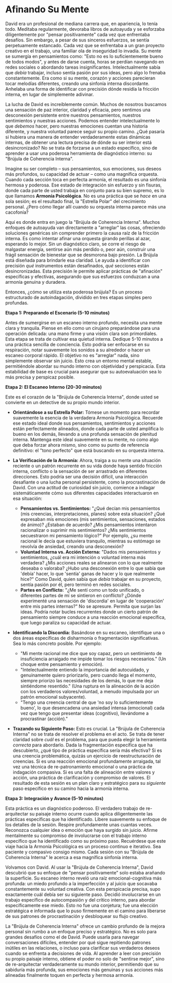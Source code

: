 # Afinando Su Mente

David era un profesional de mediana carrera que, en apariencia, lo tenía todo. Meditaba regularmente, devoraba libros de autoayuda y se esforzaba diligentemente por "pensar positivamente" cada vez que enfrentaba desafíos. Sin embargo, a pesar de sus sinceros esfuerzos, se sentía perpetuamente estancado. Cada vez que se enfrentaba a un gran proyecto creativo en el trabajo, una familiar ola de inseguridad lo invadía. Su mente se sumergía en pensamientos como: "Esto no es lo suficientemente bueno de todos modos", y antes de darse cuenta, horas se perdían navegando en redes sociales o abordando tareas insignificantes. Intelectualmente sabía que *debía* trabajar, incluso sentía pasión por sus ideas, pero algo lo frenaba constantemente. Era como si su mente, corazón y acciones parecieran tocar melodías diferentes, creando una sinfonía interna discordante. Anhelaba una forma de identificar con precisión dónde residía la fricción interna, en lugar de simplemente adivinar.

La lucha de David es increíblemente común. Muchos de nosotros buscamos una sensación de paz interior, claridad y eficacia, pero sentimos una desconexión persistente entre nuestros pensamientos, nuestros sentimientos y nuestras acciones. Podemos entender intelectualmente lo que *debemos* hacer, pero nuestras emociones cuentan una historia diferente, y nuestra voluntad parece seguir su propio camino. ¿Qué pasaría si hubiera una manera de entender verdaderamente estas dinámicas internas, de obtener una lectura precisa de dónde su ser interior está desincronizado? No se trata de forzarse a un estado específico, sino de aprender a usar una poderosa herramienta de diagnóstico interno: su "Brújula de Coherencia Interna".

Imagine su ser completo – sus pensamientos, sus emociones, sus deseos más profundos, su capacidad de actuar – como una magnífica orquesta. Cuando cada sección toca en perfecta armonía, el resultado es una sinfonía hermosa y poderosa. Ese estado de integración sin esfuerzo y sin fisuras, donde cada parte de usted trabaja en conjunto para su bien supremo, es lo que llamamos **Armonía Psicológica**. No es una práctica que se *hace* en una sola sesión; es el resultado final, la "Estrella Polar" del crecimiento personal. ¿Pero cómo llegar allí cuando su orquesta interna parece más una cacofonía?

Aquí es donde entra en juego la "Brújula de Coherencia Interna". Muchos enfoques de autoayuda van directamente a "arreglar" las cosas, ofreciendo soluciones genéricas sin comprender primero la causa raíz de la fricción interna. Es como intentar afinar una orquesta girando perillas al azar, esperando lo mejor. Sin un diagnóstico claro, se corre el riesgo de malgastar energía, sentirse aún más perdido o, peor aún, construir una frágil sensación de bienestar que se desmorona bajo presión. La Brújula está diseñada para brindarle esa claridad. Le ayuda a identificar con precisión *qué* instrumentos están desafinados, *qué* secciones están desincronizadas. Esta precisión le permite aplicar prácticas de "afinación" específicas y efectivas, asegurando que sus esfuerzos conduzcan a una armonía genuina y duradera.

Entonces, ¿cómo se utiliza esta poderosa brújula? Es un proceso estructurado de autoindagación, dividido en tres etapas simples pero profundas.

**Etapa 1: Preparando el Escenario (5-10 minutos)**

Antes de sumergirse en un escaneo interno profundo, necesita una mente clara y tranquila. Piense en ello como un cirujano preparándose para una operación delicada: una mano firme y una visión clara son primordiales. Esta etapa se trata de cultivar esa quietud interna. Dedique 5-10 minutos a una práctica sencilla de conciencia. Esto podría ser enfocarse en su respiración, notar suavemente los sonidos a su alrededor o hacer un escaneo corporal rápido. El objetivo no es "arreglar" nada, sino simplemente observar sin juicio. Esto crea un entorno mental estable, permitiéndole abordar su mundo interno con objetividad y perspicacia. Esta estabilidad de base es crucial para asegurar que su autoevaluación sea lo más precisa y perspicaz posible.

**Etapa 2: El Escaneo Interno (20-30 minutos)**

Este es el corazón de la "Brújula de Coherencia Interna", donde usted se convierte en un detective de su propio mundo interior.

*   **Orientándose a su Estrella Polar:** Tómese un momento para recordar suavemente la esencia de la verdadera Armonía Psicológica. Recuerde ese estado ideal donde sus pensamientos, sentimientos y acciones están perfectamente alineados, donde cada parte de usted amplifica lo bueno en los demás, llevando a una profunda sensación de plenitud interna. Mantenga este ideal suavemente en su mente, no como algo que deba forzar ahora mismo, sino como su punto de referencia definitivo: el "tono perfecto" que está buscando en su orquesta interna.

*   **La Verificación de la Armonía:** Ahora, traiga a su mente una situación reciente o un patrón recurrente en su vida donde haya sentido fricción interna, conflicto o la sensación de ser arrastrado en diferentes direcciones. Esto podría ser una decisión difícil, una interacción desafiante o una lucha personal persistente, como la procrastinación de David. Con una actitud de curiosidad sin juicio, comience a indagar sistemáticamente cómo sus diferentes capacidades interactuaron en esa situación:
    *   **Pensamientos vs. Sentimientos:** "¿Qué decían mis pensamientos (mis creencias, interpretaciones, planes) sobre esta situación? ¿Qué expresaban mis emociones (mis sentimientos, sensaciones, estados de ánimo)? ¿Estaban de acuerdo? ¿Mis pensamientos intentaron racionalizar o suprimir mis sentimientos? ¿Mis sentimientos secuestraron mi pensamiento lógico?" Por ejemplo, ¿su mente racional le decía que estuviera tranquilo, mientras su estómago se revolvía de ansiedad, creando una desconexión?
    *   **Voluntad Interna vs. Acción Externa:** "Dados mis pensamientos y sentimientos, ¿cuál era mi intención o voluntad interna más verdadera? ¿Mis acciones reales se alinearon con lo que realmente deseaba o valoraba? ¿Hubo una desconexión entre lo que sabía que 'debía' hacer, lo que 'sentía' ganas de hacer y lo que realmente hice?" Como David, quien sabía que *debía* trabajar en su proyecto, sentía pasión por él, pero terminó en redes sociales.
    *   **Partes en Conflicto:** "¿Me sentí como un todo unificado, o diferentes partes de mí se sintieron en conflicto? ¿Dónde experimenté una sensación de 'discordia' en lugar de 'cooperación' entre mis partes internas?" No se apresure. Permita que surjan las ideas. Podría notar bucles recurrentes donde un cierto patrón de pensamiento siempre conduce a una reacción emocional específica, que luego paraliza su capacidad de actuar.

*   **Identificando la Discordia:** Basándose en su escaneo, identifique una o dos áreas específicas de disharmonía o fragmentación significativas. Sea lo más concreto posible. Por ejemplo:
    *   "Mi mente racional me dice que soy capaz, pero un sentimiento de insuficiencia arraigado me impide tomar los riesgos necesarios." (Un choque entre pensamiento y emoción).
    *   "Intelectualmente entiendo la importancia del autocuidado, y genuinamente quiero priorizarlo, pero cuando llega el momento, siempre priorizo las necesidades de los demás, lo que me deja sintiéndome resentido." (Una ruptura en la alineación de la acción con los verdaderos valores/voluntad, a menudo impulsada por un patrón emocional subyacente).
    *   "Tengo una creencia central de que 'no soy lo suficientemente bueno', lo que desencadena una ansiedad intensa (emocional) cada vez que tengo que presentar ideas (cognitivo), llevándome a procrastinar (acción)."

*   **Trazando su Siguiente Paso:** Esto es crucial. La "Brújula de Coherencia Interna" no se trata de resolver el problema en el acto. Se trata de tener claridad sobre *cuál* es el problema, para que pueda elegir la herramienta *correcta* para abordarlo. Dada la fragmentación específica que ha descubierto, ¿qué tipo de práctica específica sería más efectiva? Si es una creencia problemática, quizás un ejercicio de reestructuración de creencias. Si es una reacción emocional profundamente arraigada, tal vez una técnica de re-patronamiento emocional o una práctica de indagación compasiva. Si es una falta de alineación entre valores y acción, una práctica de clarificación y compromiso de valores. El resultado de esta sesión es un plan claro y estratégico para su *siguiente* paso específico en su camino hacia la armonía interna.

**Etapa 3: Integración y Avance (5-10 minutos)**

Esta práctica es un diagnóstico poderoso. El verdadero trabajo de re-arquitectar su paisaje interno ocurre cuando aplica diligentemente las prácticas específicas que ha identificado. Libere suavemente su enfoque de los detalles de la sesión. Respire profundamente unas cuantas veces. Reconozca cualquier idea o emoción que haya surgido sin juicio. Afirme mentalmente su compromiso de involucrarse con el trabajo interno específico que ha identificado como su próximo paso. Recuérdese que este viaje hacia la Armonía Psicológica es un proceso continuo e iterativo. Sea paciente y compasivo consigo mismo. Cada sesión con su "Brújula de Coherencia Interna" le acerca a esa magnífica sinfonía interna.

Volvamos con David. Al usar la "Brújula de Coherencia Interna", David descubrió que su enfoque de "pensar positivamente" solo estaba arañando la superficie. Su escaneo interno reveló una raíz emocional-cognitiva más profunda: un miedo profundo a la imperfección y al juicio que socavaba constantemente su voluntad creativa. Con esta perspicacia precisa, supo exactamente cuál debía ser su siguiente paso. Decidió involucrarse en un trabajo específico de autocompasión y del crítico interno, para abordar específicamente ese miedo. Esto no fue una conjetura; fue una elección estratégica e informada que lo puso firmemente en el camino para liberarse de sus patrones de procrastinación y desbloquear su flujo creativo.

La "Brújula de Coherencia Interna" ofrece un cambio profundo de la mejora personal sin rumbo a un enfoque preciso y estratégico. No es solo para grandes desafíos como el de David. Puede usarla para navegar conversaciones difíciles, entender por qué sigue repitiendo patrones inútiles en las relaciones, o incluso para clarificar sus verdaderos deseos cuando se enfrenta a decisiones de vida. Al aprender a leer con precisión su propio paisaje interno, obtiene el poder no solo de "sentirse mejor", sino de re-arquitectar verdaderamente su mundo interior, permitiendo que su sabiduría más profunda, sus emociones más genuinas y sus acciones más alineadas finalmente toquen en perfecta y hermosa armonía.